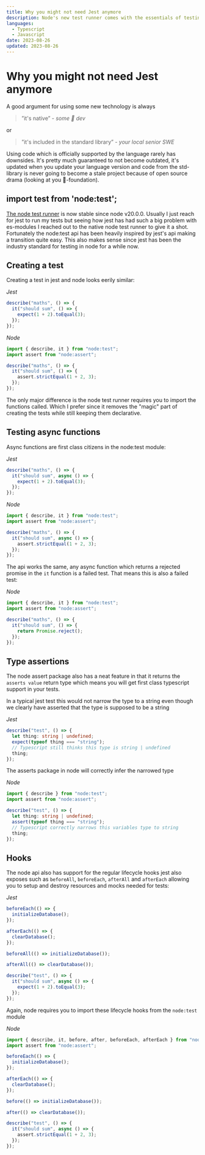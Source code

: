 ```yaml
---
title: Why you might not need Jest anymore
description: Node's new test runner comes with the essentials of testing making Jest obsolete in the majority of cases. This article goes through examples of when to use the node test runner instead of a library like jest
languages:
  - Typescript
  - Javascript
date: 2023-08-26
updated: 2023-08-26
---
```


# Why you might not need Jest anymore

A good argument for using some new technology is always

> ”it's native” - _some 🫛 dev_

or

> ”it's included in the standard library” - _your local senior SWE_

Using code which is officially supported by the language rarely has downsides. It's pretty much guaranteed to not become outdated, it's updated when you update your language version and code from the std-library is never going to become a stale project because of open source drama (looking at you 🦀-foundation).

## import test from 'node:test';

[The node test runner](https://nodejs.org/api/test.html) is now stable since node v20.0.0. Usually I just reach for jest to run my tests but seeing how jest has had such a big problem with es-modules I reached out to the native node test runner to give it a shot. Fortunately the node:test api has been heavily inspired by jest's api making a transition quite easy. This also makes sense since jest has been the industry standard for testing in node for a while now.

## Creating a test

Creating a test in jest and node looks eerily similar:

_Jest_

```ts
describe("maths", () => {
  it("should sum", () => {
    expect(1 + 2).toEqual(3);
  });
});
```

_Node_

```ts
import { describe, it } from "node:test";
import assert from "node:assert";

describe("maths", () => {
  it("should sum", () => {
    assert.strictEqual(1 + 2, 3);
  });
});
```

The only major difference is the node test runner requires you to import the functions called. Which I prefer since it removes the "magic" part of creating the tests while still keeping them declarative.

## Testing async functions

Async functions are first class citizens in the node:test module:

_Jest_

```ts
describe("maths", () => {
  it("should sum", async () => {
    expect(1 + 2).toEqual(3);
  });
});
```

_Node_

```ts
import { describe, it } from "node:test";
import assert from "node:assert";

describe("maths", () => {
  it("should sum", async () => {
    assert.strictEqual(1 + 2, 3);
  });
});
```

The api works the same, any async function which returns a rejected promise in the `it` function is a failed test. That means this is also a failed test:

_Node_

```ts
import { describe, it } from "node:test";
import assert from "node:assert";

describe("maths", () => {
  it("should sum", () => {
    return Promise.reject();
  });
});
```

## Type assertions

The node assert package also has a neat feature in that it returns the `asserts value` return type which means you will get first class typescript support in your tests.

In a typical jest test this would not narrow the type to a string even though we clearly have asserted that the type is supposed to be a string

_Jest_

```ts
describe("test", () => {
  let thing: string | undefined;
  expect(typeof thing === "string");
  // Typescript still thinks this type is string | undefined
  thing;
});
```

The asserts package in node will correctly infer the narrowed type

_Node_

```ts
import { describe } from "node:test";
import assert from "node:assert";

describe("test", () => {
  let thing: string | undefined;
  assert(typeof thing === "string");
  // Typescript correctly narrows this variables type to string
  thing;
});
```

## Hooks

The node api also has support for the regular lifecycle hooks jest also exposes such as `beforeAll`, `beforeEach`, `afterAll` and `afterEach` allowing you to setup and destroy resources and mocks needed for tests:

_Jest_

```ts
beforeEach(() => {
  initializeDatabase();
});

afterEach(() => {
  clearDatabase();
});

beforeAll(() => initializeDatabase());

afterAll(() => clearDatabase());

describe("test", () => {
  it("should sum", async () => {
    expect(1 + 2).toEqual(3);
  });
});
```

Again, node requires you to import these lifecycle hooks from the `node:test` module

_Node_

```ts
import { describe, it, before, after, beforeEach, afterEach } from "node:test";
import assert from "node:assert";

beforeEach(() => {
  initializeDatabase();
});

afterEach(() => {
  clearDatabase();
});

before(() => initializeDatabase());

after(() => clearDatabase());

describe("test", () => {
  it("should sum", async () => {
    assert.strictEqual(1 + 2, 3);
  });
});
```
